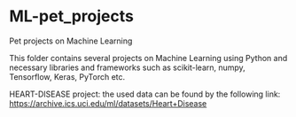 # ML-pet_projects
Pet projects on Machine Learning

This folder contains several projects on Machine Learning using Python and necessary libraries and frameworks such as scikit-learn, numpy, Tensorflow, Keras, PyTorch etc.

HEART-DISEASE project: the used data can be found by the following link: https://archive.ics.uci.edu/ml/datasets/Heart+Disease
